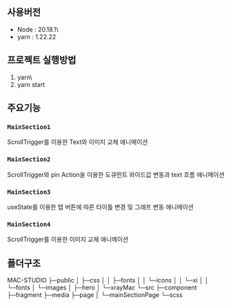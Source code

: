 ## 사용버전

* Node : 20.18.1\
* yarn : 1.22.22 

## 프로젝트 실행방법

1. yarn\
2. yarn start

## 주요기능

### `MainSection1`

ScrollTrigger를 이용한 Text와 이미지 교체 애니메이션

### `MainSection2`

ScrollTrigger와 pin Action을 이용한 도큐먼트 와이드값 변동과 text 흐름 애니메이션

### `MainSection3`

useState를 이용한 탭 버튼에 따른 타이틀 변경 및 그래프 변동 애니메이션

### `MainSection4`

ScrollTrigger를 이용한 이미지 교체 애니메이션

## 폴더구조

MAC-STUDIO
├─public
│  ├─css
│  │  ├─fonts
│  │  └─icons
│  │      └─xi
│  │          └─fonts
│  └─images
│      ├─hero
│      └─xrayMac
└─src
    ├─component
    ├─fragment
    ├─media
    ├─page
    │  └─mainSectionPage
    └─scss